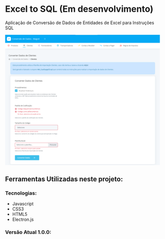 # Excel to SQL (Em desenvolvimento)
Aplicação de Conversão de Dados de Entidades de Excel para Instruções SQL

![](conversao.png)

## Ferramentas Utilizadas neste projeto:

### Tecnologias:
- Javascript
- CSS3
- HTML5
- Electron.js

### Versão Atual 1.0.0:
